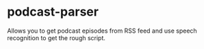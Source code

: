 # podcast-parser

Allows you to get podcast episodes from RSS feed and use speech recognition to get the rough script.

